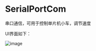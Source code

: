 # SerialPortCom
串口通信，可用于控制单片机小车，调节速度

UI界面如下：

![image](https://github.com/JluTiger/SerialPortCom/blob/master/serialUI.png)
